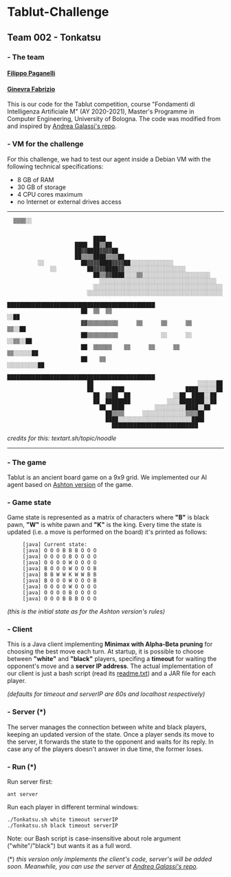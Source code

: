 # Tablut-Challenge
## Team 002 - Tonkatsu

### - The team
#### [Filippo Paganelli](https://github.com/FilippoPaganelli)
#### [Ginevra Fabrizio](https://github.com/lamebanana)

This is our code for the Tablut competition, course "Fondamenti di Intelligenza Artificiale M" (AY 2020-2021), Master's Programme in Computer Engineering, University of Bologna.
The code was modified from and inspired by [Andrea Galassi's repo](https://github.com/AGalassi/TablutCompetition).

### - VM for the challenge
For this challenge, we had to test our agent inside a Debian VM with the following technical specifications:
- 8 GB of RAM
- 30 GB of storage
- 4 CPU cores maximum
- no Internet or external drives access

----------
```
  ▒▒▒▒░░                                                                                  
                                                                                          
                                                                                          
                            ████                                                          
                      ████  ██▒▒██                                                        
                      ██▓▓████▓▓▓▓██                                                      
                      ██▒▒▒▒████▒▒▒▒██                                                    
          ░░            ██▓▓▓▓████▓▓▓▓██░░░░░░░░░░░░░░                                    
              ░░          ██▓▓▓▓████▓▓░░░░░░░░░░░░░░░░░░░░                                
                            ██▒▒▓▓████░░░░▒▒░░░░░░░░░░░░░░░░░░░░░░                        
                              ░░░░░░░░░░░░░░░░░░░░░░░░░░░░░░░░░░░░░░                      
                            ░░░░░░░░░░░░░░░░░░░░░░░░░░░░░░░░░░░░░░░░░░                    
                          ░░░░░░░░░░░░░░░░░░░░░░░░░░░░░░░░░░░░░░░░░░░░                    
                        ████████████████████████████████████████████████                  
                        ██  ▒▒  ▒▒                                  ░░██                  
                        ▓▓▒▒▒▒▒▒▒▒▒▒      ▒▒      ▒▒      ▒▒      ▒▒░░██                  
                        ██▒▒▒▒▒▒▒▒▒▒              ░░      ░░    ░░▒▒░░██                  
                        ██  ▒▒▒▒▒▒    ▒▒      ▒▒      ▒▒      ▒▒░░░░░░██                  
                        ██    ▒▒                            ░░░░░░░░░░██                  
                        ████████████████████████████████████████████████                  
                          ██                                  ░░░░░░██                    
                          ██      ████                    ████░░░░░░██                    
                            ██  ▓▓██  ██              ░░██  ████░░██                      
                            ██  ████████            ░░░░████████░░██                      
                              ██  ████          ░░░░░░░░░░████░░██                        
                                ██▒▒▒▒      ░░░░░░░░░░░░░░▒▒▒▒██                          
                                ████░░░░░░░░░░░░░░░░░░░░░░░░████                          
                                  ████████████████████████████                            
```
*credits for this: textart.sh/topic/noodle*

----------

### - The game
Tablut is an ancient board game on a 9x9 grid. We implemented our AI agent based on [Ashton version](https://www.heroicage.org/issues/13/ashton.php) of the game. 

### - Game state
Game state is represented as a matrix of characters where __"B"__ is black pawn, __"W"__ is white pawn and __"K"__ is the king. Every time the state is updated (i.e. a move is performed on the board) it's printed as follows:

```
     [java] Current state:
     [java] O O O B B B O O O 
     [java] O O O O B O O O O 
     [java] O O O O W O O O O 
     [java] B O O O W O O O B 
     [java] B B W W K W W B B 
     [java] B O O O W O O O B 
     [java] O O O O W O O O O 
     [java] O O O O B O O O O 
     [java] O O O B B B O O O
```
_(this is the initial state as for the Ashton version's rules)_

### - Client
This is a Java client implementing __Minimax with Alpha-Beta pruning__ for choosing the best move each turn. At startup, it is possible to choose between __"white"__ and __"black"__ players, specifing a __timeout__ for waiting the opponent's move and a __server IP address__.
The actual implementation of our client is just a bash script (read its [readme.txt](/)) and a JAR file for each player.

_(defaults for timeout and serverIP are 60s and localhost respectively)_

### - Server (*)
The server manages the connection between white and black players, keeping an updated version of the state. Once a player sends its move to the server, it forwards the state to the opponent and waits for its reply. In case any of the players doesn't answer in due time, the former loses.


### - Run (*)
Run server first:
```
ant server
```

Run each player in different terminal windows:
```
./Tonkatsu.sh white timeout serverIP
./Tonkatsu.sh black timeout serverIP
```
Note: our Bash script is case-insensitive about role argument ("white"/"black") but wants it as a full word.

 (*) *this version only implements the client's code, server's will be added soon. Meanwhile, you can use the server at [Andrea Galassi's repo](https://github.com/AGalassi/TablutCompetition).*
